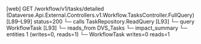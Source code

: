 [web] GET /workflow/v1/tasks/detailed  (Dataverse.Api.External.Controllers.v1.Workflow.TasksController.FullQuery)  [L89–L99] status=200
  └─ calls TaskRepository.ReadQuery [L93]
  └─ query WorkflowTask [L93]
    └─ reads_from DVS_Tasks
  └─ impact_summary
    └─ entities 1 (writes=0, reads=1)
      └─ WorkflowTask writes=0 reads=1

